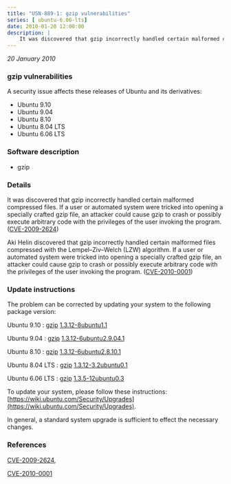 ```yaml
---
title: "USN-889-1: gzip vulnerabilities"
series: [ ubuntu-6.06-lts]
date: 2010-01-20 12:00:00
description: |
    It was discovered that gzip incorrectly handled certain malformed compressed files. If a user or automated system were tricked into opening a specially crafted gzip file, an attacker could cause gzip to crash or possibly execute arbitrary code with the privileges of the user invoking the program. ([CVE-2009-2624](http://people.ubuntu.com/~ubuntu-security/cve/CVE-2009-2624))
--- 
```

 
 

*20 January 2010*

### gzip vulnerabilities

A security issue affects these releases of Ubuntu and its derivatives:

* Ubuntu 9.10
* Ubuntu 9.04
* Ubuntu 8.10
* Ubuntu 8.04 LTS
* Ubuntu 6.06 LTS

### Software description

* gzip 

### Details

It was discovered that gzip incorrectly handled certain malformed compressed files. If a user or automated system were tricked into opening a specially crafted gzip file, an attacker could cause gzip to crash or possibly execute arbitrary code with the privileges of the user invoking the program. ([CVE-2009-2624](http://people.ubuntu.com/~ubuntu-security/cve/CVE-2009-2624))

Aki Helin discovered that gzip incorrectly handled certain malformed files compressed with the Lempel–Ziv–Welch (LZW) algorithm. If a user or automated system were tricked into opening a specially crafted gzip file, an attacker could cause gzip to crash or possibly execute arbitrary code with the privileges of the user invoking the program. ([CVE-2010-0001](http://people.ubuntu.com/~ubuntu-security/cve/CVE-2010-0001)) 

### Update instructions

The problem can be corrected by updating your system to the following package version:

Ubuntu 9.10
 : [gzip](https://launchpad.net/ubuntu/+source/gzip) <span> [1.3.12-8ubuntu1.1](https://launchpad.net/ubuntu/+source/gzip/1.3.12-8ubuntu1.1) </span> 

Ubuntu 9.04
 : [gzip](https://launchpad.net/ubuntu/+source/gzip) <span> [1.3.12-6ubuntu2.9.04.1](https://launchpad.net/ubuntu/+source/gzip/1.3.12-6ubuntu2.9.04.1) </span> 

Ubuntu 8.10
 : [gzip](https://launchpad.net/ubuntu/+source/gzip) <span> [1.3.12-6ubuntu2.8.10.1](https://launchpad.net/ubuntu/+source/gzip/1.3.12-6ubuntu2.8.10.1) </span> 

Ubuntu 8.04 LTS
 : [gzip](https://launchpad.net/ubuntu/+source/gzip) <span> [1.3.12-3.2ubuntu0.1](https://launchpad.net/ubuntu/+source/gzip/1.3.12-3.2ubuntu0.1) </span> 

Ubuntu 6.06 LTS
 : [gzip](https://launchpad.net/ubuntu/+source/gzip) <span> [1.3.5-12ubuntu0.3](https://launchpad.net/ubuntu/+source/gzip/1.3.5-12ubuntu0.3) </span> 

To update your system, please follow these instructions: [https://wiki.ubuntu.com/Security/Upgrades](https://wiki.ubuntu.com/Security/Upgrades).

In general, a standard system upgrade is sufficient to effect the necessary changes. 

### References

 
 [CVE-2009-2624](http://people.ubuntu.com/~ubuntu-security/cve/CVE-2009-2624), 

 [CVE-2010-0001](http://people.ubuntu.com/~ubuntu-security/cve/CVE-2010-0001)
 

